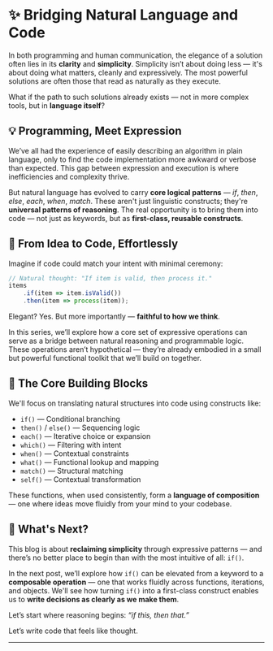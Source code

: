 # ✨ Bridging Natural Language and Code

In both programming and human communication, the elegance of a solution often lies in its **clarity** and **simplicity**. Simplicity isn’t about doing less — it's about doing what matters, cleanly and expressively. The most powerful solutions are often those that read as naturally as they execute.

What if the path to such solutions already exists — not in more complex tools, but in **language itself**?

## 💡 Programming, Meet Expression

We’ve all had the experience of easily describing an algorithm in plain language, only to find the code implementation more awkward or verbose than expected. This gap between expression and execution is where inefficiencies and complexity thrive.

But natural language has evolved to carry **core logical patterns** — *if*, *then*, *else*, *each*, *when*, *match*. These aren't just linguistic constructs; they're **universal patterns of reasoning**. The real opportunity is to bring them into code — not just as keywords, but as **first-class, reusable constructs**.

## 🔧 From Idea to Code, Effortlessly

Imagine if code could match your intent with minimal ceremony:

```js
// Natural thought: "If item is valid, then process it."
items
    .if(item => item.isValid())
    .then(item => process(item));
```

Elegant? Yes. But more importantly — **faithful to how we think**.

In this series, we’ll explore how a core set of expressive operations can serve as a bridge between natural reasoning and programmable logic. These operations aren’t hypothetical — they’re already embodied in a small but powerful functional toolkit that we’ll build on together.

## 🧱 The Core Building Blocks

We'll focus on translating natural structures into code using constructs like:

- `if()` — Conditional branching
- `then()` / `else()` — Sequencing logic
- `each()` — Iterative choice or expansion
- `which()` — Filtering with intent
- `when()` — Contextual constraints
- `what()` — Functional lookup and mapping
- `match()` — Structural matching
- `self()` — Contextual transformation

These functions, when used consistently, form a **language of composition** — one where ideas move fluidly from your mind to your codebase.

## 🚀 What's Next?

This blog is about **reclaiming simplicity** through expressive patterns — and there’s no better place to begin than with the most intuitive of all: `if()`.

In the next post, we’ll explore how `if()` can be elevated from a keyword to a **composable operation** — one that works fluidly across functions, iterations, and objects. We'll see how turning `if()` into a first-class construct enables us to **write decisions as clearly as we make them**.

Let’s start where reasoning begins: _“if this, then that.”_


Let’s write code that feels like thought.

---
